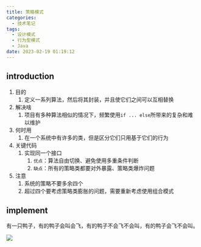 ```yaml
---
title: 策略模式
categories:
  - 技术笔记
tags:
  - 设计模式
  - 行为型模式
  - Java
date: 2023-02-19 01:19:12
---
```

## introduction
1. 目的
   1. 定义一系列算法，然后将其封装，并且使它们之间可以互相替换
2. 解决啥
   1. 项目有多种算法相似的情况下，频繁使用`if ... else`所带来的复杂和难以维护
3. 何时用
   1. 在一个系统中有许多的类，但是区分它们只用基于它们的行为
4. 关键代码
   1. 实现同一个接口
      1. `优点`：算法自由切换、避免使用多重条件判断
      2. `缺点`：所有的策略类都要对外暴露、策略类爆炸问题
5. 注意
   1. 系统的策略不要多余四个
   2. 超过四个要考虑策略类膨胀的问题，需要重新考虑使用组合模式

## implement
有一只鸭子，有的鸭子会叫会飞，有的鸭子不会飞不会叫，有的鸭子会飞不会叫。

![](http://www.plantuml.com/plantuml/png/ZLDDJm8n4BttL_Iunh2_W12YXfj6vS31U1ZRGHhQBRHJ247yxIw8jDKczTRflBxtEXzZJ-0e6CrKH-Zc890BQrg9nhOJlRl11MoKTNpFhld6AiddUjTSiGCJ6hoFs7ihKTy5iJmXXyDRXq0u6l5Bedzrff3AhpJaD55ofcWnKzsxhskgJXsPfye43NHskVS4fCJX-wa1rJLJSZtXosjPyDcA9TAZtQ93MHLz2Y2M4RK-XasP-C7EO5V_1MWDJXPh5rFbwkLDY_xojkK-uSsJ0q7ybu-pWK-UjdqUptqcvrwdKMxyudZ_etP8lSVFh7hxrfc9_djt4ektVgjC4Y4bDflad48olqqMbHeH2F_RtUaw81I1ZEKL7NuC1eKrOQKjwy5jMrw6Ahumowmy5F5LpDNfuqGNFbYSvhfyLlKwF1QUZR6JmUWl)

